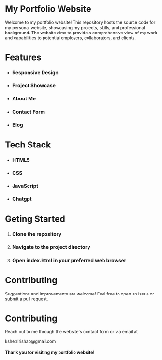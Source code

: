 <h1>My Portfolio Website</h1>
Welcome to my portfolio website! This repository hosts the source code for my personal website, showcasing my projects, skills, and professional background. The website aims to provide a comprehensive view of my work and capabilities to potential employers, collaborators, and clients.
<h1>Features</h1>
<ul>
  <li><h3>Responsive Design</h3></li>
  <li><h3>Project Showcase</h3></li>
  <li><h3>About Me</h3></li>
  <li><h3>Contact Form</h3></li>
  <li><h3>Blog</h3></li>
</ul>
<h1>Tech Stack</h1>
<ul>
  <li><h3>HTML5</h3></li>
  <li><h3>CSS</h3></li>
  <li><h3>JavaScript</h3></li>
  <li><h3>Chatgpt</h3></li>
</ul>
<h1>Geting Started</h1>
<ol>
  <li><h3>Clone the repository</h3></li>
  <li><h3>Navigate to the project directory</h3></li>
  <li><h3>Open index.html in your preferred web browser</h3></li>
</ol>
<h1>Contributing</h1>
Suggestions and improvements are welcome! Feel free to open an issue or submit a pull request.
<h1>Contributing</h1>
Reach out to me through the website's contact form or via email at 
<p> kshetririshab@gmail.com </p>
<h4>Thank you for visiting my portfolio website!</h4>
